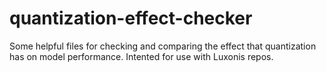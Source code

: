 # quantization-effect-checker
Some helpful files for checking and comparing the effect that quantization has on model performance. Intented for use with Luxonis repos.

